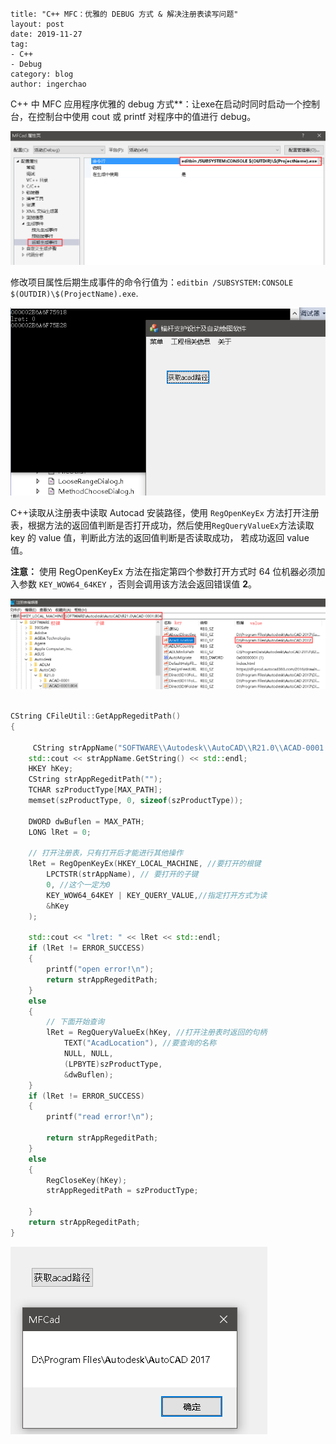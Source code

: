```
title: "C++ MFC：优雅的 DEBUG 方式 & 解决注册表读写问题"
layout: post
date: 2019-11-27
tag:
- C++
- Debug
category: blog
author: ingerchao
```

C++ 中 MFC 应用程序优雅的 debug 方式**：让exe在启动时同时启动一个控制台，在控制台中使用 cout 或 printf 对程序中的值进行 debug。

![1576503344334](./../assets\images\program\bolt/1576503344334.png)

修改项目属性后期生成事件的命令行值为：`editbin /SUBSYSTEM:CONSOLE $(OUTDIR)\$(ProjectName).exe`.

![MFC DEBUG](./../assets\images\program\bolt/1576503427125.png)

C++读取从注册表中读取 Autocad 安装路径，使用 `RegOpenKeyEx` 方法打开注册表，根据方法的返回值判断是否打开成功，然后使用`RegQueryValueEx`方法读取 key 的 value 值，判断此方法的返回值判断是否读取成功， 若成功返回 value值。

**注意：** 使用 RegOpenKeyEx 方法在指定第四个参数打开方式时 64 位机器必须加入参数 `KEY_WOW64_64KEY` ，否则会调用该方法会返回错误值 **2**。 

![1576502674386](./../assets\images\program\bolt/1576502674386.png)

```c++

CString CFileUtil::GetAppRegeditPath()
{
	
	 CString strAppName("SOFTWARE\\Autodesk\\AutoCAD\\R21.0\\ACAD-0001:804");
	std::cout << strAppName.GetString() << std::endl;
	HKEY hKey;
	CString strAppRegeditPath("");
	TCHAR szProductType[MAX_PATH];
	memset(szProductType, 0, sizeof(szProductType));

	DWORD dwBuflen = MAX_PATH;
	LONG lRet = 0;

	// 打开注册表，只有打开后才能进行其他操作
	lRet = RegOpenKeyEx(HKEY_LOCAL_MACHINE, //要打开的根键
		LPCTSTR(strAppName), // 要打开的子键
		0, //这个一定为0
		KEY_WOW64_64KEY | KEY_QUERY_VALUE,//指定打开方式为读
		&hKey
	);

	std::cout << "lret: " << lRet << std::endl;
	if (lRet != ERROR_SUCCESS)
	{
		printf("open error!\n");
		return strAppRegeditPath;
	}
	else
	{
		// 下面开始查询
		lRet = RegQueryValueEx(hKey, //打开注册表时返回的句柄
			TEXT("AcadLocation"), //要查询的名称
			NULL, NULL,
			(LPBYTE)szProductType,
			&dwBuflen);
	}
	if (lRet != ERROR_SUCCESS)
	{
		printf("read error!\n");

		return strAppRegeditPath;
	}
	else
	{
		RegCloseKey(hKey);
		strAppRegeditPath = szProductType;

	}
	return strAppRegeditPath;
}

```

![1576503143373](./../assets\images\program\bolt/1576503143373.png)

